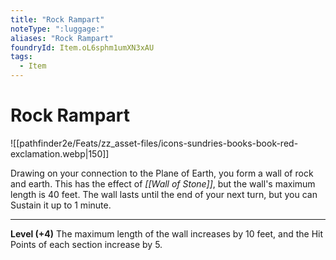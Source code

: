 ```yaml
---
title: "Rock Rampart"
noteType: ":luggage:"
aliases: "Rock Rampart"
foundryId: Item.oL6sphm1umXN3xAU
tags:
  - Item
---
```


# Rock Rampart
![[pathfinder2e/Feats/zz_asset-files/icons-sundries-books-book-red-exclamation.webp|150]]

Drawing on your connection to the Plane of Earth, you form a wall of rock and earth. This has the effect of _[[Wall of Stone]]_, but the wall's maximum length is 40 feet. The wall lasts until the end of your next turn, but you can Sustain it up to 1 minute.

* * *

**Level (+4)** The maximum length of the wall increases by 10 feet, and the Hit Points of each section increase by 5.
